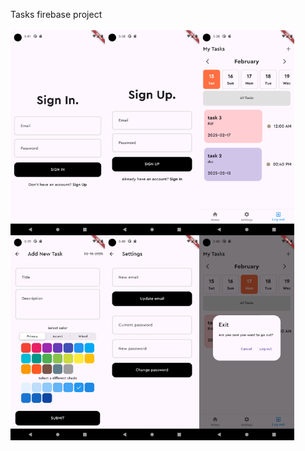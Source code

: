 
Tasks firebase project
<br>
<br>
<img width="30%" align="left" src = "assets/screenshots/screenshot_0.png" alt ="Loading">
<img width="30%" align="left" src = "assets/screenshots/screenshot_1.png" alt ="Loading">
<img width="30%" align="left" src = "assets/screenshots/screenshot_2.png" alt ="Loading">
<br>
<br>
<br>
<img width="30%" align="left" src = "assets/screenshots/screenshot_3.png" alt ="Loading">
<img width="30%" align="left" src = "assets/screenshots/screenshot_4.png" alt ="Loading">
<img width="30%" align="left" src = "assets/screenshots/screenshot_5.png" alt ="Loading">